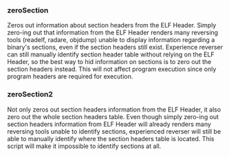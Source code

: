 ### zeroSection ###
Zeros out information about section headers from the ELF Header. Simply zero-ing out that information from the ELF Header renders many reversing tools (readelf, radare, objdump) unable to display information regarding a binary's sections, even if the section headers still exist. Experience reverser can still manually identify section header table without relying on the ELF Header, so the best way to hid information on sections is to zero out the section headers instead. This will not affect program execution since only program headers are required for execution.    

### zeroSection2 ###
Not only zeros out section headers information from the ELF Header, it also zero out the whole section headers table. Even though simply zero-ing out section headers information from ELF Header will already renders many reversing tools unable to identify sections, experienced reverser will still be able to manually identify where the section headers table is located. This script will make it impossible to identify sections at all.
